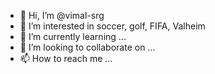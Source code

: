 - 👋 Hi, I’m @vimal-srg
- 👀 I’m interested in soccer, golf, FIFA, Valheim
- 🌱 I’m currently learning ...
- 💞️ I’m looking to collaborate on ...
- 📫 How to reach me ...

<!---
vimal-srg/vimal-srg is a ✨ special ✨ repository because its `README.md` (this file) appears on your GitHub profile.
You can click the Preview link to take a look at your changes.
--->
